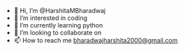 - 👋 Hi, I’m @HarshitaMBharadwaj
- 👀 I’m interested in coding
- 🌱 I’m currently learning python
- 💞️ I’m looking to collaborate on 
- 📫 How to reach me bharadwajharshita2000@gmail.com

<!---
HarshitaMBharadwaj/HarshitaMBharadwaj is a ✨ special ✨ repository because its `README.md` (this file) appears on your GitHub profile.
You can click the Preview link to take a look at your changes.
--->
